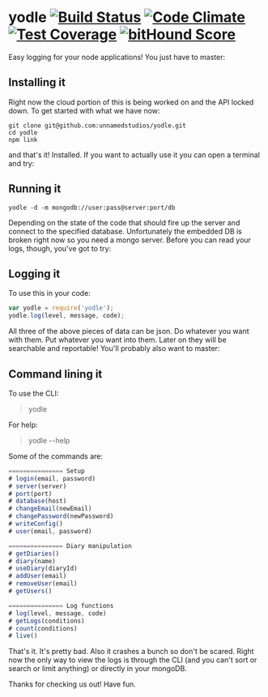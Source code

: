 # yodle [![Build Status](https://travis-ci.org/shovelandsandbox/yodle.svg)](https://travis-ci.org/shovelandsandbox/yodle) [![Code Climate](https://codeclimate.com/github/shovelandsandbox/yodle/badges/gpa.svg)](https://codeclimate.com/github/shovelandsandbox/yodle) [![Test Coverage](https://codeclimate.com/github/shovelandsandbox/yodle/badges/coverage.svg)](https://codeclimate.com/github/shovelandsandbox/yodle/coverage) [![bitHound Score](https://www.bithound.io/github/shovelandsandbox/yodle/badges/score.svg)](https://www.bithound.io/github/shovelandsandbox/yodle)

Easy logging for your node applications! You just have to master:

## Installing it
Right now the cloud portion of this is being worked on and the API locked down. To get started with what we have now:

```
git clone git@github.com:unnamedstudios/yodle.git
cd yodle
npm link
```

and that's it! Installed. If you want to actually use it you can open a terminal and try:

## Running it
```
yodle -d -m mongodb://user:pass@server:port/db
```

Depending on the state of the code that should fire up the server and connect to the specified database. Unfortunately the embedded DB is broken right now so you need a mongo server. Before you can read your logs, though, you've got to try:

## Logging it
To use this in your code:
```javascript
var yodle = require('yodle');
yodle.log(level, message, code);
```

All three of the above pieces of data can be json. Do whatever you want with them. Put whatever you want into them. Later on they will be searchable and reportable! You'll probably also want to master:

## Command lining it
To use the CLI:
> yodle

For help:
> yodle --help

Some of the commands are:
```javascript
=============== Setup
# login(email, password)
# server(server)
# port(port)
# database(host)
# changeEmail(newEmail)
# changePassword(newPassword)
# writeConfig()
# user(email, password)

=============== Diary manipulation
# getDiaries()
# diary(name)
# useDiary(diaryId)
# addUser(email)
# removeUser(email)
# getUsers()

=============== Log functions
# log(level, message, code)
# getLogs(conditions)
# count(conditions)
# live()
```

That's it. It's pretty bad. Also it crashes a bunch so don't be scared. Right now the only way to view the logs is through the CLI (and you can't sort or search or limit anything) or directly in your mongoDB.

Thanks for checking us out! Have fun.
